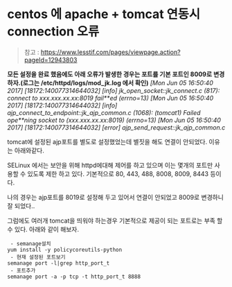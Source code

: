 # centos 에 apache + tomcat 연동시 connection 오류



> 참고 : https://www.lesstif.com/pages/viewpage.action?pageId=12943803

**모든 설정을 완료 했음에도 아래 오류가 발생한 경우는 포트를 기본 포트인 8009로 변경하자.(로그는 /etc/httpd/logs/mod_jk.log 에서 확인)**
*[Mon Jun 05 16:50:40 2017] [18172:140077314644032] [info] jk_open_socket::jk_connect.c (817): connect to xxx.xxx.xx.xx:8019 fail**ed (errno=13)*
*[Mon Jun 05 16:50:40 2017] [18172:140077314644032] [info] ajp_connect_to_endpoint::jk_ajp_common.c (1068): (tomcat1) Failed ope**ning socket to (xxx.xxx.xx.xx:8019) (errno=13)*
*[Mon Jun 05 16:50:40 2017] [18172:140077314644032] [error] ajp_send_request::jk_ajp_common.c*

tomcat에 설정된 ajp포트를 별도로 설정했었는데 별짓을 해도 연결이 안되었다. 이유는 아래와같다.

SELinux 에서는 보안을 위해 httpd에대해 제어를 하고 있으며 이는 몇개의 포트만 사용할 수 있도록 제한 하고 있다.
기본적으로 80, 443, 488, 8008, 8009, 8443 등이다.

나의 경우는 ajp포트를 8019로 설정해 두고 있어서 연결이 안되었고 8009로 변경하니 잘 되었다..

그럼에도 여러개 tomcat을 띄워야 하는경우 기본적으로 제공이 되는 포트로는 부족 할 수 있다.
아래와 같이 해보자.

```shell
 - semanage설치
yum install -y policycoreutils-python
 - 현재 설정된 포트보기
semanage port -l|grep http_port_t
 - 포트추가
semanage port -a -p tcp -t http_port_t 8888
```



 